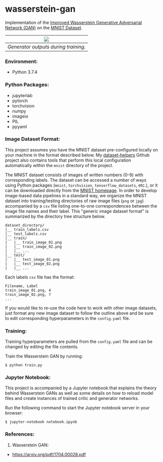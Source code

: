 # wasserstein-gan

Implementation of the [Improved Wasserstein Generative Adversarial Network (GAN)](https://arxiv.org/pdf/1704.00028.pdf) on the [MNIST Dataset](http://yann.lecun.com/exdb/mnist/).

| ![](docs/generator_train.gif) |
| :-: |
| *Generator outputs during training.* |

### Environment:

- Python 3.7.4

### Python Packages:

- jupyterlab
- pytorch
- torchvision
- numpy
- imageio
- PIL
- pyyaml

### Image Dataset Format:

This project assumes you have the MNIST dataset pre-configured locally on your machine in the format described below. My [dataset-helpers](https://github.com/dylanell/dataset-helpers) Github project also contains tools that perform this local configuration automatically within the `mnist` directory of the project.

The MNIST dataset consists of images of written numbers (0-9) with corresponding labels. The dataset can be accessed a number of ways using Python packages (`mnist`, `torchvision`, `tensorflow_datasets`, etc.), or it can be downloaded directly from the [MNIST homepage](http://yann.lecun.com/exdb/mnist/). In order to develop image-based data pipelines in a standard way, we organize the MNIST dataset into training/testing directories of raw image files (`png` or `jpg`) accompanied by a `csv` file listing one-to-one correspondences between the image file names and their label. This "generic image dataset format" is summarized by the directory tree structure below.

```
dataset_directory/
|__ train_labels.csv
|__ test_labels.csv
|__ train/
|   |__ train_image_01.png
|   |__ train_image_02.png
|   |__ ...
|__ test/
|   |__ test_image_01.png
|   |__ test_image_02.png
|   |__ ...   
```

Each labels `csv` file has the format:

```
Filename, Label
train_image_01.png, 4
train_image_02.png, 7
...
```

If you would like to re-use the code here to work with other image datasets, just format any new image dataset to follow the outline above and be sure to edit corresponding hyperparameters in the `config.yaml` file.

### Training:

Training hyperparameters are pulled from the `config.yaml` file and can be changed by editing the file contents.

Train the Wasserstein GAN by running:

```
$ python train.py
```

### Jupyter Notebook:

This project is accompanied by a Jupyter notebook that explains the theory behind Wasserstein GANs as well as some details on how to reload model files and create instances of trained critic and generator networks.

Run the following command to start the Jupyter notebook server in your browser:

```
$ jupyter-notebook notebook.ipynb
```

### References:

1. Wasserstein GAN:

 - https://arxiv.org/pdf/1704.00028.pdf

